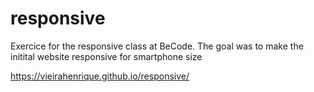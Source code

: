 # responsive

Exercice for the responsive class at BeCode.
The goal was to make the initital website responsive for smartphone size

https://vieirahenrique.github.io/responsive/
